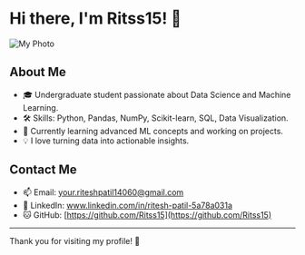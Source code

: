 # Hi there, I'm Ritss15! 👋

![My Photo](https://github.com/Ritss15/Ritss15/blob/main/myphoto.jpg)

## About Me
- 🎓 Undergraduate student passionate about Data Science and Machine Learning.
- 🛠️ Skills: Python, Pandas, NumPy, Scikit-learn, SQL, Data Visualization.
- 🌱 Currently learning advanced ML concepts and working on projects.
- 💡 I love turning data into actionable insights.

## Contact Me
- 📫 Email: your.riteshpatil14060@gmail.com
- 🔗 LinkedIn: www.linkedin.com/in/ritesh-patil-5a78a031a
- 🐱 GitHub: [https://github.com/Ritss15](https://github.com/Ritss15)

---

Thank you for visiting my profile! 🚀

